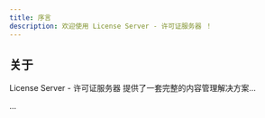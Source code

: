 ```yaml
---
title: 序言
description: 欢迎使用 License Server - 许可证服务器 ！
---
```


## 关于

License Server - 许可证服务器 提供了一套完整的内容管理解决方案...

...
